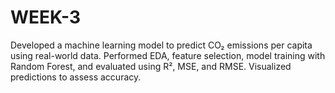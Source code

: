 # WEEK-3
Developed a machine learning model to predict CO₂ emissions per capita using real-world data. Performed EDA, feature selection, model training with Random Forest, and evaluated using R², MSE, and RMSE. Visualized predictions to assess accuracy.

